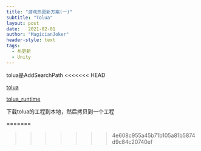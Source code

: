 ```yaml
---
title: "游戏热更新方案(一)"
subtitle: "Tolua"
layout: post
date:   2021-02-01
author: "MagicianJoker"
header-style: text
tags:
  - 热更新
  - Unity
---
```


tolua是AddSearchPath
<<<<<<< HEAD



[tolua](https://github.com/topameng/tolua)

[tolua_runtime](https://github.com/topameng/tolua_runtime)

下载tolua的工程到本地，然后拷贝到一个工程

=======
>>>>>>> 4e608c955a45b71b105a81b5874d9c84c20740ef
